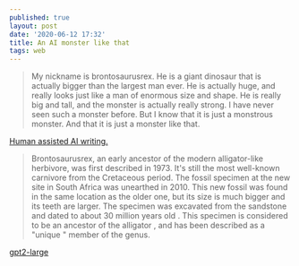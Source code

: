 ```yaml
---
published: true
layout: post
date: '2020-06-12 17:32'
title: An AI monster like that
tags: web 
---
```

> My nickname is brontosaurusrex.  He is a giant dinosaur that is actually bigger than the largest man ever.  He is actually huge, and really looks just like a man of enormous size and shape. He is really big and tall, and the monster is actually really strong. I have never seen such a monster before. But I know that it is just a monstrous monster. And that it is just a monster like that. 

[Human assisted AI writing.](https://transformer.huggingface.co/doc/xlnet)

> Brontosaurusrex,  an early ancestor of the modern alligator-like herbivore,  was first described in 1973. It's still the most well-known carnivore from the Cretaceous period. The fossil specimen at the new site in South Africa was unearthed in 2010. This new fossil was found in the same location as the older one, but its size is much bigger and its teeth are larger. The specimen was excavated from the sandstone and dated to about 30 million years old . This specimen is considered to be an ancestor of the alligator , and has been described as a "unique " member of the genus.

[gpt2-large](https://transformer.huggingface.co/doc/gpt2-large)

